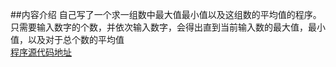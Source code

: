 ##内容介绍
自己写了一个求一组数中最大值最小值以及这组数的平均值的程序。  
只需要输入数字的个数，并依次输入数字，会得出直到当前输入数的最大值，最小值，以及对于总个数的平均值  
[程序源代码地址]()
